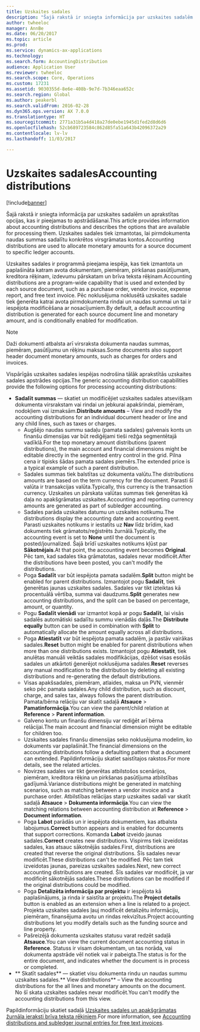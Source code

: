```yaml
---
title: Uzskaites sadales
description: "Šajā rakstā ir sniegta informācija par uzskaites sadalēm un aprakstītas opcijas, kas ir pieejamas to apstrādāšanai. Uzskaites sadales tiek izmantotas, lai pirmdokumenta naudas summas sadalītu konkrētos virsgrāmatas kontos."
author: twheeloc
manager: AnnBe
ms.date: 06/20/2017
ms.topic: article
ms.prod: 
ms.service: dynamics-ax-applications
ms.technology: 
ms.search.form: AccountingDistribution
audience: Application User
ms.reviewer: twheeloc
ms.search.scope: Core, Operations
ms.custom: 17231
ms.assetid: 9030355d-8e6e-408b-9e7d-7b346eaa652c
ms.search.region: Global
ms.author: peakerbl
ms.search.validFrom: 2016-02-28
ms.dyn365.ops.version: AX 7.0.0
ms.translationtype: HT
ms.sourcegitcommit: 2771a31b5a4d418a27de0ebe1945d1fed2d8d6d6
ms.openlocfilehash: 52cb689723584c862d85fa51a643b42096372a29
ms.contentlocale: lv-lv
ms.lasthandoff: 11/03/2017

---
```


# <a name="accounting-distributions"></a><span data-ttu-id="0488d-104">Uzskaites sadales</span><span class="sxs-lookup"><span data-stu-id="0488d-104">Accounting distributions</span></span>

[!include[banner](../includes/banner.md)]


<span data-ttu-id="0488d-105">Šajā rakstā ir sniegta informācija par uzskaites sadalēm un aprakstītas opcijas, kas ir pieejamas to apstrādāšanai.</span><span class="sxs-lookup"><span data-stu-id="0488d-105">This article provides information about accounting distributions and describes the options that are available for processing them.</span></span> <span data-ttu-id="0488d-106">Uzskaites sadales tiek izmantotas, lai pirmdokumenta naudas summas sadalītu konkrētos virsgrāmatas kontos.</span><span class="sxs-lookup"><span data-stu-id="0488d-106">Accounting distributions are used to allocate monetary amounts for a source document to specific ledger accounts.</span></span> 

<span data-ttu-id="0488d-107">Uzskaites sadales ir programmā pieejama iespēja, kas tiek izmantota un paplašināta katram avota dokumentam, piemēram, pirkšanas pasūtījumam, kreditora rēķinam, izdevumu pārskatam un brīva teksta rēķinam.</span><span class="sxs-lookup"><span data-stu-id="0488d-107">Accounting distributions are a program-wide capability that is used and extended by each source document, such as a purchase order, vendor invoice, expense report, and free text invoice.</span></span> <span data-ttu-id="0488d-108">Pēc noklusējuma noklusētā uzskaites sadale tiek ģenerēta katrai avota pirmdokumenta rindai un naudas summai un tai ir iespējota modificēšana ar nosacījumiem.</span><span class="sxs-lookup"><span data-stu-id="0488d-108">By default, a default accounting distribution is generated for each source document line and monetary amount, and is conditionally enabled for modification.</span></span> 

> [!Note] 
> <span data-ttu-id="0488d-109">Daži dokumenti atbalsta arī virsraksta dokumenta naudas summas, piemēram, pasūtījumu un rēķinu maksas.</span><span class="sxs-lookup"><span data-stu-id="0488d-109">Some documents also support header document monetary amounts, such as charges for orders and invoices.</span></span> 

<span data-ttu-id="0488d-110">Vispārīgās uzskaites sadales iespējas nodrošina tālāk aprakstītās uzskaites sadales apstrādes opcijas.</span><span class="sxs-lookup"><span data-stu-id="0488d-110">The generic accounting distribution capabilities provide the following options for processing accounting distributions:</span></span>

-   <span data-ttu-id="0488d-111">**Sadalīt summas** — skatiet un modificējiet uzskaites sadales atsevišķam dokumenta virsrakstam vai rindai un jebkurai apakšrindai, piemēram, nodokļiem vai izmaksām.</span><span class="sxs-lookup"><span data-stu-id="0488d-111">**Distribute amounts** – View and modify the accounting distributions for an individual document header or line and any child lines, such as taxes or charges.</span></span>
    -   <span data-ttu-id="0488d-112">Augšējo naudas summu sadaļu (pamata sadales) galvenais konts un finanšu dimensijas var būt rediģējami tieši režģa segmentētajā vadīklā.</span><span class="sxs-lookup"><span data-stu-id="0488d-112">For the top monetary amount distributions (parent distributions), the main account and financial dimensions might be editable directly in the segmented entry control in the grid.</span></span> <span data-ttu-id="0488d-113">Pilna cena ir tipisks šādas pamata sadales piemērs.</span><span class="sxs-lookup"><span data-stu-id="0488d-113">The extended price is a typical example of such a parent distribution.</span></span>
    -   <span data-ttu-id="0488d-114">Sadales summas tiek balstītas uz dokumenta valūtu.</span><span class="sxs-lookup"><span data-stu-id="0488d-114">The distributions amounts are based on the term currency for the document.</span></span> <span data-ttu-id="0488d-115">Parasti šī valūta ir transakcijas valūta.</span><span class="sxs-lookup"><span data-stu-id="0488d-115">Typically, this currency is the transaction currency.</span></span> <span data-ttu-id="0488d-116">Uzskaites un pārskata valūtas summas tiek ģenerētas kā daļa no apakšgrāmatas uzskaites.</span><span class="sxs-lookup"><span data-stu-id="0488d-116">Accounting and reporting currency amounts are generated as part of subledger accounting.</span></span>
    -   <span data-ttu-id="0488d-117">Sadales parāda uzskaites datumu un uzskaites notikumu.</span><span class="sxs-lookup"><span data-stu-id="0488d-117">The distributions display the accounting date and accounting event.</span></span> <span data-ttu-id="0488d-118">Parasti uzskaites notikums ir iestatīts uz **Nav** līdz brīdim, kad dokuments tiek grāmatots/reģistrēts žurnālā.</span><span class="sxs-lookup"><span data-stu-id="0488d-118">Typically, the accounting event is set to **None** until the document is posted/journalized.</span></span> <span data-ttu-id="0488d-119">Šajā brīdī uzskaites notikums kļūst par **Sākotnējais**.</span><span class="sxs-lookup"><span data-stu-id="0488d-119">At that point, the accounting event becomes **Original**.</span></span> <span data-ttu-id="0488d-120">Pēc tam, kad sadales tika grāmatotas, sadales nevar modificēt.</span><span class="sxs-lookup"><span data-stu-id="0488d-120">After the distributions have been posted, you can't modify the distributions.</span></span>
    -   <span data-ttu-id="0488d-121">Poga **Sadalīt** var būt iespējota pamata sadalēm.</span><span class="sxs-lookup"><span data-stu-id="0488d-121">**Split** button might be enabled for parent distributions.</span></span> <span data-ttu-id="0488d-122">Izmantojot pogu **Sadalīt**, tiek ģenerētas jaunas uzskaites sadales. Sadales var tikt izteiktas kā procentuālā vērtība, summa vai daudzums.</span><span class="sxs-lookup"><span data-stu-id="0488d-122">**Split** generates new accounting distributions, and the split can be based on percentage, amount, or quantity.</span></span>
    -   <span data-ttu-id="0488d-123">Pogu **Sadalīt vienādi** var izmantot kopā ar pogu **Sadalīt**, lai visās sadalēs automātiski sadalītu summu vienādās daļās.</span><span class="sxs-lookup"><span data-stu-id="0488d-123">The **Distribute equally** button can be used in combination with **Split** to automatically allocate the amount equally across all distributions.</span></span>
    -   <span data-ttu-id="0488d-124">Poga **Atiestatīt** var būt iespējota pamata sadalēm, ja pastāv vairākas sadales.</span><span class="sxs-lookup"><span data-stu-id="0488d-124">**Reset** button might be enabled for parent distributions when more than one distributions exists.</span></span> <span data-ttu-id="0488d-125">Izmantojot pogu **Atiestatīt**, tiek anulētas manuāli veiktās sadales modifikācijas, dzēšot visas esošās sadales un atkārtoti ģenerējot noklusējuma sadales.</span><span class="sxs-lookup"><span data-stu-id="0488d-125">**Reset** reverses any manual modification to the distribution by deleting all existing distributions and re-generating the default distributions.</span></span>
    -   <span data-ttu-id="0488d-126">Visas apakšsadales, piemēram, atlaides, maksa un PVN, vienmēr seko pēc pamata sadales.</span><span class="sxs-lookup"><span data-stu-id="0488d-126">Any child distribution, such as discount, charge, and sales tax, always follows the parent distribution.</span></span> <span data-ttu-id="0488d-127">Pamata/bērna relāciju var skatīt sadaļā **Atsauce** &gt; **Pamatinformācija**.</span><span class="sxs-lookup"><span data-stu-id="0488d-127">You can view the parent/child relation at **Reference** &gt; **Parent information**.</span></span>
    -   <span data-ttu-id="0488d-128">Galveno kontu un finanšu dimensiju var rediģēt arī bērna relācijai.</span><span class="sxs-lookup"><span data-stu-id="0488d-128">The main account and financial dimension might be editable for children too.</span></span>
    -   <span data-ttu-id="0488d-129">Uzskaites sadales finanšu dimensijas seko noklusējuma modelim, ko dokuments var paplašināt.</span><span class="sxs-lookup"><span data-stu-id="0488d-129">The financial dimensions on the accounting distributions follow a defaulting pattern that a document can extended.</span></span> <span data-ttu-id="0488d-130">Papildinformāciju skatiet saistītajos rakstos.</span><span class="sxs-lookup"><span data-stu-id="0488d-130">For more details, see the related articles.</span></span>
    -   <span data-ttu-id="0488d-131">Novirzes sadales var tikt ģenerētas atbilstošos scenārijos, piemēram, kreditora rēķina un pirkšanas pasūtījuma atbilstības gadījumā.</span><span class="sxs-lookup"><span data-stu-id="0488d-131">Variance distributions might be generated in matching scenarios, such as matching between a vendor invoice and a purchase order.</span></span> <span data-ttu-id="0488d-132">Atbilstības relācijas starp uzskaites sadali var skatīt sadaļā **Atsauce** &gt; **Dokumenta informācija**.</span><span class="sxs-lookup"><span data-stu-id="0488d-132">You can view the matching relations between accounting distribution at **Reference** &gt; **Document information**.</span></span>
    -   <span data-ttu-id="0488d-133">Poga **Labot** parādās un ir iespējota dokumentiem, kas atbalsta labojumus.</span><span class="sxs-lookup"><span data-stu-id="0488d-133">**Correct** button appears and is enabled for documents that support corrections.</span></span> <span data-ttu-id="0488d-134">Komanda **Labot** izveido jaunas sadales.</span><span class="sxs-lookup"><span data-stu-id="0488d-134">**Correct** creates new distributions.</span></span> <span data-ttu-id="0488d-135">Vispirms tiek izveidotas sadales, kas atsauc sākotnējās sadales.</span><span class="sxs-lookup"><span data-stu-id="0488d-135">First, distributions are created that reverse the original distributions.</span></span> <span data-ttu-id="0488d-136">Šīs sadales nevar modificēt.</span><span class="sxs-lookup"><span data-stu-id="0488d-136">These distributions can't be modified.</span></span> <span data-ttu-id="0488d-137">Pēc tam tiek izveidotas jaunas, pareizas uzskaites sadales.</span><span class="sxs-lookup"><span data-stu-id="0488d-137">Next, new correct accounting distributions are created.</span></span> <span data-ttu-id="0488d-138">Šīs sadales var modificēt, ja var modificēt sākotnējās sadales.</span><span class="sxs-lookup"><span data-stu-id="0488d-138">These distributions can be modified if the original distributions could be modified.</span></span>
    -   <span data-ttu-id="0488d-139">Poga **Detalizēta informācija par projektu** ir iespējota kā paplašinājums, ja rinda ir saistīta ar projektu.</span><span class="sxs-lookup"><span data-stu-id="0488d-139">The **Project details** button is enabled as an extension when a line is related to a project.</span></span> <span data-ttu-id="0488d-140">Projekta uzskaites sadales ļauj modificēt detalizētu informāciju, piemēram, finansējuma avotu un rindas rekvizītus.</span><span class="sxs-lookup"><span data-stu-id="0488d-140">Project accounting distributions let you modify details such as the funding source and line property.</span></span>
    -   <span data-ttu-id="0488d-141">Pašreizējā dokumenta uzskaites statusu varat redzēt sadaļā **Atsauce**.</span><span class="sxs-lookup"><span data-stu-id="0488d-141">You can view the current document accounting status in **Reference**.</span></span> <span data-ttu-id="0488d-142">Statuss ir visam dokumentam, un tas norāda, vai dokumenta apstrāde vēl notiek vai ir pabeigta.</span><span class="sxs-lookup"><span data-stu-id="0488d-142">The status is for the entire document, and indicates whether the document is in process or completed.</span></span>
-   <span data-ttu-id="0488d-143">** Skatīt sadales** — skatiet visu dokumenta rindu un naudas summu uzskaites sadales.</span><span class="sxs-lookup"><span data-stu-id="0488d-143">** View distributions** – View the accounting distributions for the all lines and monetary amounts on the document.</span></span> <span data-ttu-id="0488d-144">No šī skata uzskaites sadales nevar modificēt.</span><span class="sxs-lookup"><span data-stu-id="0488d-144">You can't modify the accounting distributions from this view.</span></span>


<span data-ttu-id="0488d-145">Papildinformāciju skatiet sadaļā [Uzskaites sadales un apakšgrāmatas žurnāla ieraksti brīva teksta rēķiniem](accounting-distributions-subledger-journal-entries-vendor-invoices.md).</span><span class="sxs-lookup"><span data-stu-id="0488d-145">For more information, see [Accounting distributions and subledger journal entries for free text invoices](accounting-distributions-subledger-journal-entries-vendor-invoices.md).</span></span>



